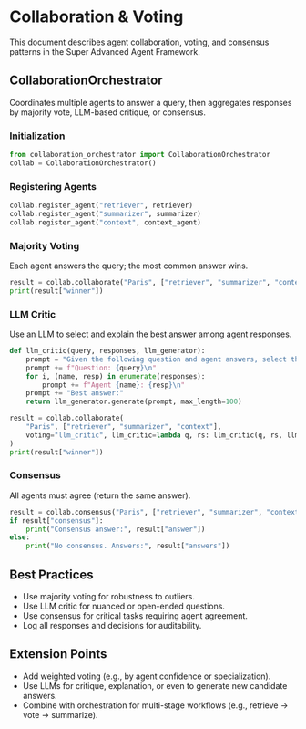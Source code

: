 # Collaboration & Voting

This document describes agent collaboration, voting, and consensus patterns in the Super Advanced Agent Framework.

## CollaborationOrchestrator

Coordinates multiple agents to answer a query, then aggregates responses by majority vote, LLM-based critique, or consensus.

### Initialization
```python
from collaboration_orchestrator import CollaborationOrchestrator
collab = CollaborationOrchestrator()
```

### Registering Agents
```python
collab.register_agent("retriever", retriever)
collab.register_agent("summarizer", summarizer)
collab.register_agent("context", context_agent)
```

### Majority Voting
Each agent answers the query; the most common answer wins.
```python
result = collab.collaborate("Paris", ["retriever", "summarizer", "context"], voting="majority")
print(result["winner"])
```

### LLM Critic
Use an LLM to select and explain the best answer among agent responses.
```python
def llm_critic(query, responses, llm_generator):
    prompt = "Given the following question and agent answers, select the best answer and explain why.\n"
    prompt += f"Question: {query}\n"
    for i, (name, resp) in enumerate(responses):
        prompt += f"Agent {name}: {resp}\n"
    prompt += "Best answer:"
    return llm_generator.generate(prompt, max_length=100)

result = collab.collaborate(
    "Paris", ["retriever", "summarizer", "context"],
    voting="llm_critic", llm_critic=lambda q, rs: llm_critic(q, rs, llm)
)
print(result["winner"])
```

### Consensus
All agents must agree (return the same answer).
```python
result = collab.consensus("Paris", ["retriever", "summarizer", "context"])
if result["consensus"]:
    print("Consensus answer:", result["answer"])
else:
    print("No consensus. Answers:", result["answers"])
```

## Best Practices
- Use majority voting for robustness to outliers.
- Use LLM critic for nuanced or open-ended questions.
- Use consensus for critical tasks requiring agent agreement.
- Log all responses and decisions for auditability.

## Extension Points
- Add weighted voting (e.g., by agent confidence or specialization).
- Use LLMs for critique, explanation, or even to generate new candidate answers.
- Combine with orchestration for multi-stage workflows (e.g., retrieve → vote → summarize).